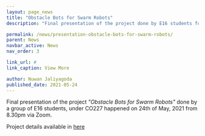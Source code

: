 ```yaml
---
layout: page_news
title: "Obstacle Bots for Swarm Robots"
description: "Final presentation of the project done by E16 students for there CO227 project."

permalink: /news/presentation-obstacle-bots-for-swarm-robots/
parent: News
navbar_active: News
nav_order: 3

link_url: #
link_caption: View More

author: Nuwan Jaliyagoda
published_date: 2021-05-24
---
```


Final presentation of the project *"Obstacle Bots for Swarm Robots"* done by a group of E16 students, under CO227 happened on 24th of May, 2021 from 8.30pm via Zoom.

Project details available in <a href="{% link projects/pages/4_Obstacle_Bots_for_Swarm_Robots.md %}">here</a>
